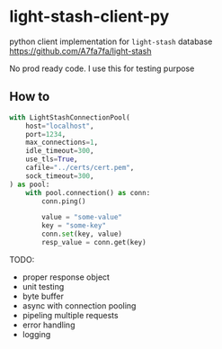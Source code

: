 # light-stash-client-py

python client implementation for `light-stash` database https://github.com/A7fa7fa/light-stash

No prod ready code. I use this for testing purpose

## How to

```python
with LightStashConnectionPool(
    host="localhost",
    port=1234,
    max_connections=1,
    idle_timeout=300,
    use_tls=True,
    cafile="../certs/cert.pem",
    sock_timeout=300,
) as pool:
    with pool.connection() as conn:
        conn.ping()

        value = "some-value"
        key = "some-key"
        conn.set(key, value)
        resp_value = conn.get(key)
```

TODO:
- proper response object
- unit testing
- byte buffer
- async with connection pooling
- pipeling multiple requests
- error handling
- logging
